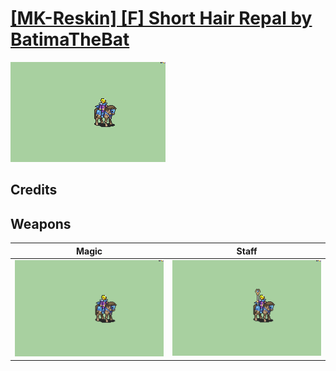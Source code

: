 # [\[MK-Reskin\] \[F\] Short Hair Repal by BatimaTheBat](./)

<img src="./6.%20Magic/Magic_000.png" alt="[MK-Reskin] [F] Short Hair Repal by BatimaTheBat standing" />

## Credits



## Weapons


|Magic |Staff |
|  :---: | :---: |
| <img alt="Magic animation" src="./6.%20Magic/Magic.gif" /> | <img alt="Staff animation" src="./7.%20Staff/Staff.gif" /> |
